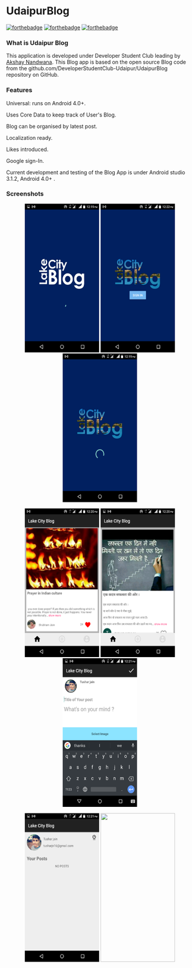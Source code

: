 # UdaipurBlog
[![forthebadge](http://forthebadge.com/images/badges/built-for-android.svg)](http://forthebadge.com)
[![forthebadge](http://forthebadge.com/images/badges/built-by-developers.svg)](http://forthebadge.com)
[![forthebadge](http://forthebadge.com/images/badges/check-it-out.svg)](http://forthebadge.com)

### What is Udaipur Blog   
This application is developed under Developer Student Club leading by [Akshay Nandwana](https://github.com/anandwana001). 
This Blog app is based on the open source Blog code from the github.com/DeveloperStudentClub-Udaipur/UdaipurBlog repository on GitHub.

### Features 
<p>Universal: runs on Android 4.0+.</p>
<p>Uses Core Data to keep track of User's Blog.</p>
<p>Blog can be organised by latest post.</p>
<p>Localization ready.</p>
<p>Likes introduced.</p>
<p>Google sign-In.</p>

<p>Current development and testing of the Blog App is under Android studio 3.1.2, Android 4.0+ . </p>

### Screenshots
<p align="center">
<img src="Screenshots/one.png" height = "400" width="200" margin="10"> <img src="Screenshots/two.png" height = "400" width="200" margin="10"> <img src="Screenshots/three.png" height = "400" width="200" margin="10">
</p>

<p align="center">
<img src="Screenshots/four.png" height = "400" width="200" margin="10"> <img src="Screenshots/five.png" height = "400" width="200" margin="10"> <img src="Screenshots/six.png" height = "400" width="200" margin="10"> 
</p>
<p align="center">
<img src="Screenshots/seven.png" height = "400" width="200" margin="10"> <img src="Gym_Buddy2/Screenshots/eight.png" height = "400" width="200" margin="10"></p>
